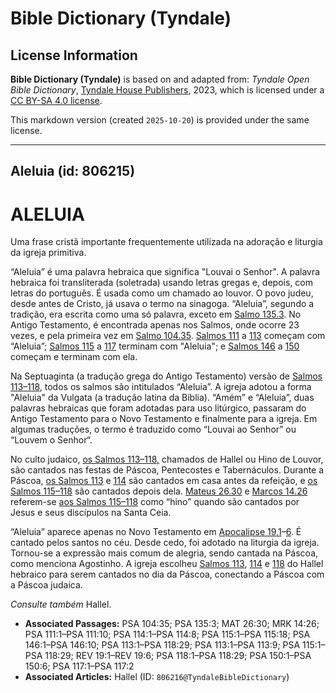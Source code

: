 # Bible Dictionary (Tyndale)

## License Information

**Bible Dictionary (Tyndale)** is based on and adapted from: _Tyndale Open Bible Dictionary_, [Tyndale House Publishers](https://tyndaleopenresources.com/), 2023, which is licensed under a [CC BY-SA 4.0 license](https://creativecommons.org/licenses/by-sa/4.0/legalcode.en).

This markdown version (created `2025-10-20`) is provided under the same license.



--------------------------------

## Aleluia (id: 806215)

ALELUIA
=======

Uma frase cristã importante frequentemente utilizada na adoração e liturgia da igreja primitiva.

“Aleluia” é uma palavra hebraica que significa "Louvai o Senhor". A palavra hebraica foi transliterada (soletrada) usando letras gregas e, depois, com letras do português. É usada como um chamado ao louvor. O povo judeu, desde antes de Cristo, já usava o termo na sinagoga. “Aleluia”, segundo a tradição, era escrita como uma só palavra, exceto em [Salmo 135\.3](https://ref.ly/Ps135:3). No Antigo Testamento, é encontrada apenas nos Salmos, onde ocorre 23 vezes, e pela primeira vez em [Salmo 104\.35](https://ref.ly/Ps104:35). [Salmos 111](https://ref.ly/Ps111:1-Ps111:10) a [113](https://ref.ly/Ps113:1-Ps113:9) começam com “Aleluia”; [Salmos 115](https://ref.ly/Ps115:1-Ps115:18) a [117](https://ref.ly/Ps117:1-Ps117:2) terminam com "Aleluia"; e [Salmos 146](https://ref.ly/Ps146:1-Ps146:10) a [150](https://ref.ly/Ps150:1-Ps150:6) começam e terminam com ela.

Na Septuaginta (a tradução grega do Antigo Testamento) versão de [Salmos 113–118](https://ref.ly/Ps113:1-Ps118:29), todos os salmos são intitulados “Aleluia”. A igreja adotou a forma "Aleluia" da Vulgata (a tradução latina da Bíblia). “Amém” e “Aleluia”, duas palavras hebraicas que foram adotadas para uso litúrgico, passaram do Antigo Testamento para o Novo Testamento e finalmente para a igreja. Em algumas traduções, o termo é traduzido como “Louvai ao Senhor” ou “Louvem o Senhor“.

No culto judaico, [os Salmos 113–118,](https://ref.ly/Ps113:1-Ps118:29) chamados de Hallel ou Hino de Louvor, são cantados nas festas de Páscoa, Pentecostes e Tabernáculos. Durante a Páscoa, [os Salmos 113](https://ref.ly/Ps113:1-Ps113:9) e [114](https://ref.ly/Ps114:1-Ps114:8) são cantados em casa antes da refeição, e [os Salmos 115–118](https://ref.ly/Ps115:1-Ps118:29) são cantados depois dela. [Mateus 26\.30](https://ref.ly/Matt26:30) e [Marcos 14\.26](https://ref.ly/Mark14:26) referem\-se [aos Salmos 115–118](https://ref.ly/Ps115:1-Ps118:29) como “hino” quando são cantados por Jesus e seus discípulos na Santa Ceia.

“Aleluia” aparece apenas no Novo Testamento em [Apocalipse 19\.1](https://ref.ly/Rev19:1-Rev19:6)–[6](https://ref.ly/Rev19:1-Rev19:6). É cantado pelos santos no céu. Desde cedo, foi adotado na liturgia da igreja. Tornou\-se a expressão mais comum de alegria, sendo cantada na Páscoa, como menciona Agostinho. A igreja escolheu [Salmos 113](https://ref.ly/Ps113:1-Ps113:9), [114](https://ref.ly/Ps114:1-Ps114:8) e [118](https://ref.ly/Ps118:1-Ps118:29) do Hallel hebraico para serem cantados no dia da Páscoa, conectando a Páscoa com a Páscoa judaica.

*Consulte também* Hallel.

* **Associated Passages:** PSA 104:35; PSA 135:3; MAT 26:30; MRK 14:26; PSA 111:1–PSA 111:10; PSA 114:1–PSA 114:8; PSA 115:1–PSA 115:18; PSA 146:1–PSA 146:10; PSA 113:1–PSA 118:29; PSA 113:1–PSA 113:9; PSA 115:1–PSA 118:29; REV 19:1–REV 19:6; PSA 118:1–PSA 118:29; PSA 150:1–PSA 150:6; PSA 117:1–PSA 117:2
* **Associated Articles:** Hallel (ID: `806216@TyndaleBibleDictionary`)

